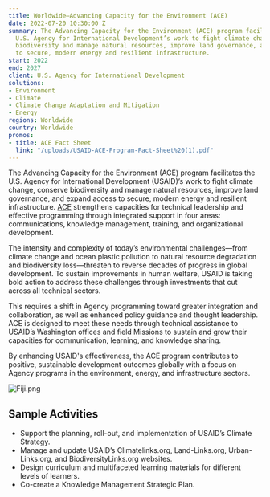 ```yaml
---
title: Worldwide—Advancing Capacity for the Environment (ACE)
date: 2022-07-20 10:30:00 Z
summary: The Advancing Capacity for the Environment (ACE) program facilitates the
  U.S. Agency for International Development’s work to fight climate change, conserve
  biodiversity and manage natural resources, improve land governance, and expand access
  to secure, modern energy and resilient infrastructure.
start: 2022
end: 2027
client: U.S. Agency for International Development
solutions:
- Environment
- Climate
- Climate Change Adaptation and Mitigation
- Energy
regions: Worldwide
country: Worldwide
promos:
- title: ACE Fact Sheet
  link: "/uploads/USAID-ACE-Program-Fact-Sheet%20(1).pdf"
---
```


The Advancing Capacity for the Environment (ACE) program facilitates the U.S. Agency for International Development (USAID)’s work to fight climate change, conserve biodiversity and manage natural resources, improve land governance, and expand access to secure, modern energy and resilient infrastructure. [ACE](https://www.climatelinks.org/resources/advancing-capacity-environment-ace-program-fact-sheet) strengthens capacities for technical leadership and effective programming through integrated support in four areas: communications, knowledge management, training, and organizational development.

The intensity and complexity of today’s environmental challenges—from climate change and ocean plastic pollution to natural resource degradation and biodiversity loss—threaten to reverse decades of progress in global development. To sustain improvements in human welfare, USAID is taking bold action to address these challenges through investments that cut across all technical sectors.

This requires a shift in Agency programming toward greater integration and collaboration, as well as enhanced policy guidance and thought leadership. ACE is designed to meet these needs through technical assistance to USAID’s Washington offices and field Missions to sustain and grow their capacities for communication, learning, and knowledge sharing.

By enhancing USAID's effectiveness, the ACE program contributes to positive, sustainable development outcomes globally with a focus on Agency programs in the environment, energy, and infrastructure sectors.

![Fiji.png](/uploads/Fiji.png)

## Sample Activities

* Support the planning, roll-out, and implementation of USAID’s Climate Strategy.
* Manage and update USAID’s Climatelinks.org, Land-Links.org, Urban-Links.org, and BiodiversityLinks.org websites.
* Design curriculum and multifaceted learning materials for different levels of learners.
* Co-create a Knowledge Management Strategic Plan.